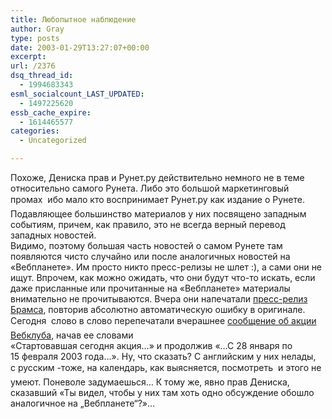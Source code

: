 ```yaml
---
title: Любопытное наблюдение
author: Gray
type: posts
date: 2003-01-29T13:27:07+00:00
excerpt:
url: /2376
dsq_thread_id:
  - 1994683343
esml_socialcount_LAST_UPDATED:
  - 1497225620
essb_cache_expire:
  - 1614465577
categories:
  - Uncategorized

---
```








Похоже, Дениска прав и&nbsp;Рунет.ру действительно немного не в&nbsp;теме относительно самого Рунета. Либо это большой маркетинговый промах&nbsp;&#151; ибо мало кто воспринимает Рунет.ру как издание о&nbsp;Рунете. Подавляющее большинство материалов у&nbsp;них посвящено западным событиям, причем, как правило, это не всегда верный перевод западных новостей.  
Видимо, поэтому большая часть новостей о&nbsp;самом Рунете там появляются чисто случайно или после аналогичных новостей на &laquo;Вебпланете&raquo;. Им просто никто <nobr>пресс-релизы</nobr> не шлет :), а&nbsp;сами они не ищут. Впрочем, как можно ожидать, что они будут <nobr>что-то</nobr> искать, если даже присланные или прочитанные на &laquo;Вебпланете&raquo; материалы внимательно не прочитываются. Вчера они напечатали <nobr><a href="http://www.runet.ru/news/2278.html" target="_blank">пресс-релиз</nobr> Брамса</a>, повторив абсолютно автоматическую ошибку в&nbsp;оригинале. Сегодня&nbsp;&#151; слово в&nbsp;слово перепечатали вчерашнее <a href="http://www.runet.ru/news/2286.html" target="_blank">сообщение об акции Вебклуба</a>, начав ее словами  
&laquo;Стартовавшая сегодня акция&hellip;&raquo; и&nbsp;продолжив &laquo;&hellip;С 28&nbsp;января по 15&nbsp;февраля 2003&nbsp;года&hellip;&raquo;. Ну, что сказать? С&nbsp;английским у&nbsp;них нелады, с&nbsp;русским -тоже, на календарь, как выясняется, посмотреть&nbsp;&#151; и&nbsp;этого не умеют. Поневоле задумаешься&hellip; К&nbsp;тому&nbsp;же, явно прав Дениска, сказавший &laquo;Ты видел, чтобы у&nbsp;них там хоть одно обсуждение обошло аналогичное на &bdquo;Вебпланете&ldquo;?&raquo;&hellip;